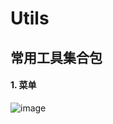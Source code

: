 # Utils

## 常用工具集合包

####  1. 菜单
![image](https://github.com/FreetoflyBai/CardsMenu/blob/master/screenshots/1.png)
